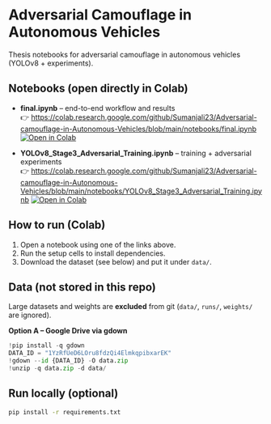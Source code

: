 # Adversarial Camouflage in Autonomous Vehicles

Thesis notebooks for adversarial camouflage in autonomous vehicles (YOLOv8 + experiments).

## Notebooks (open directly in Colab)
- **final.ipynb** – end-to-end workflow and results  
  👉 https://colab.research.google.com/github/Sumanjali23/Adversarial-camouflage-in-Autonomous-Vehicles/blob/main/notebooks/final.ipynb
  [![Open in Colab](https://colab.research.google.com/assets/colab-badge.svg)](https://colab.research.google.com/github/Sumanjali23/Adversarial-camouflage-in-Autonomous-Vehicles/blob/main/notebooks/final.ipynb)


- **YOLOv8_Stage3_Adversarial_Training.ipynb** – training + adversarial experiments  
  👉 https://colab.research.google.com/github/Sumanjali23/Adversarial-camouflage-in-Autonomous-Vehicles/blob/main/notebooks/YOLOv8_Stage3_Adversarial_Training.ipynb
  [![Open in Colab](https://colab.research.google.com/assets/colab-badge.svg)](https://colab.research.google.com/github/Sumanjali23/Adversarial-camouflage-in-Autonomous-Vehicles/blob/main/notebooks/YOLOv8_Stage3_Adversarial_Training.ipynb)


## How to run (Colab)
1. Open a notebook using one of the links above.
2. Run the setup cells to install dependencies.
3. Download the dataset (see below) and put it under `data/`.

## Data (not stored in this repo)
Large datasets and weights are **excluded** from git (`data/`, `runs/`, `weights/` are ignored).

**Option A – Google Drive via gdown**
```python
!pip install -q gdown
DATA_ID = "1YzRfUeD6LOru8fdzQi4ElmkqpibxarEK"
!gdown --id {DATA_ID} -O data.zip
!unzip -q data.zip -d data/
```
## Run locally (optional)
```bash
pip install -r requirements.txt
